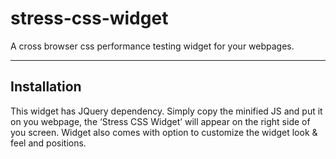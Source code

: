 stress-css-widget
=================

A cross browser css performance testing widget for your webpages.


_______
Installation
----------
This widget has JQuery dependency. Simply copy the minified JS and put it on you webpage, 
the ‘Stress CSS Widget’ will appear on the right side of you screen. Widget also comes with option to customize 
the widget look & feel and positions.
